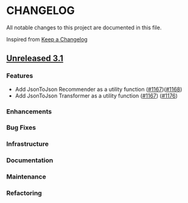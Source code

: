 # CHANGELOG
All notable changes to this project are documented in this file.

Inspired from [Keep a Changelog](https://keepachangelog.com/en/1.1.0/)

## [Unreleased 3.1](https://github.com/opensearch-project/flow-framework/compare/3.0...HEAD)
### Features
- Add JsonToJson Recommender as a utility function ([#1167](https://github.com/opensearch-project/flow-framework/issues/1167))([#1168](https://github.com/opensearch-project/flow-framework/pull/1168))
- Add JsonToJson Transformer as a utility function ([#1167](https://github.com/opensearch-project/flow-framework/issues/1167)) ([#1176](https://github.com/opensearch-project/flow-framework/pull/1176))

### Enhancements
### Bug Fixes
### Infrastructure
### Documentation
### Maintenance
### Refactoring
